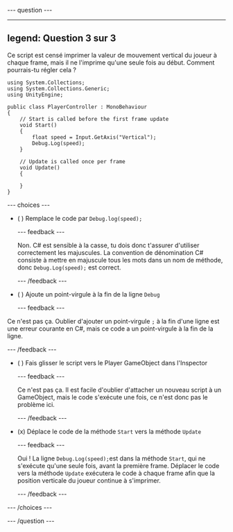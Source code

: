 
--- question ---

---
legend: Question 3 sur 3
---

Ce script est censé imprimer la valeur de mouvement vertical du joueur à chaque frame, mais il ne l'imprime qu'une seule fois au début. Comment pourrais-tu régler cela ?

```
using System.Collections;
using System.Collections.Generic;
using UnityEngine;

public class PlayerController : MonoBehaviour
{
    // Start is called before the first frame update
    void Start()
    {
        float speed = Input.GetAxis("Vertical");
        Debug.Log(speed);
    }

    // Update is called once per frame
    void Update()
    {

    }
}
```

--- choices ---

- ( ) Remplace le code par `Debug.log(speed);`

  --- feedback ---

  Non. C# est sensible à la casse, tu dois donc t'assurer d'utiliser correctement les majuscules. La convention de dénomination C# consiste à mettre en majuscule tous les mots dans un nom de méthode, donc `Debug.Log(speed);` est correct.

  --- /feedback ---

- ( ) Ajoute un point-virgule à la fin de la ligne `Debug`


  --- feedback ---

Ce n'est pas ça. Oublier d'ajouter un point-virgule `;` à la fin d'une ligne est une erreur courante en C#, mais ce code a un point-virgule à la fin de la ligne.

  --- /feedback ---

- ( ) Fais glisser le script vers le Player GameObject dans l'Inspector

  --- feedback ---

  Ce n'est pas ça. Il est facile d'oublier d'attacher un nouveau script à un GameObject, mais le code s'exécute une fois, ce n'est donc pas le problème ici.

  --- /feedback ---

- (x) Déplace le code de la méthode `Start` vers la méthode `Update`

  --- feedback ---

  Oui ! La ligne `Debug.Log(speed);`est dans la méthode `Start`, qui ne s'exécute qu'une seule fois, avant la première frame. Déplacer le code vers la méthode `Update` exécutera le code à chaque frame afin que la position verticale du joueur continue à s'imprimer.

  --- /feedback ---

--- /choices ---

--- /question ---
